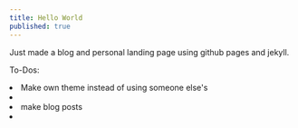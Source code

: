 ```yaml
---
title: Hello World
published: true
---
```


Just made a blog and personal landing page using github pages and jekyll.

To-Dos:

<li>Make own theme instead of using someone else's<li>
<li>make blog posts<li>